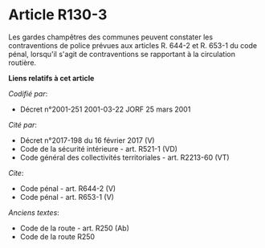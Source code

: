 # Article R130-3

Les gardes champêtres des communes peuvent constater les contraventions de police prévues aux articles R. 644-2 et R. 653-1
du code pénal, lorsqu'il s'agit de contraventions se rapportant à la circulation routière.

**Liens relatifs à cet article**

_Codifié par_:

  - Décret n°2001-251 2001-03-22 JORF 25 mars 2001

_Cité par_:

  - Décret n°2017-198 du 16 février 2017 (V)
  - Code de la sécurité intérieure - art. R521-1 (VD)
  - Code général des collectivités territoriales - art. R2213-60 (VT)

_Cite_:

  - Code pénal - art. R644-2 (V)
  - Code pénal - art. R653-1 (V)

_Anciens textes_:

  - Code de la route - art. R250 (Ab)
  - Code de la route R250
